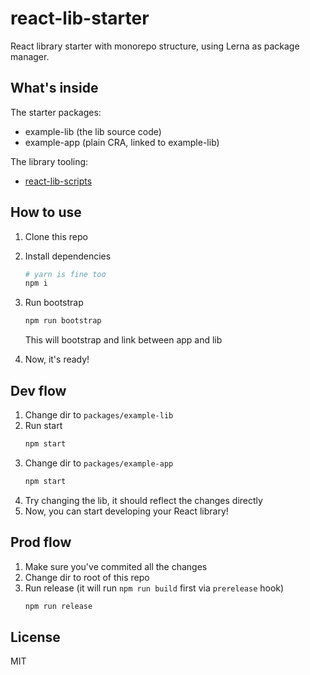 # react-lib-starter

React library starter with monorepo structure, using Lerna as package manager.

## What's inside
The starter packages:
- example-lib (the lib source code)
- example-app (plain CRA, linked to example-lib)

The library tooling:
- [react-lib-scripts](https://github.com/antonybudianto/react-lib-scripts)

## How to use
1. Clone this repo
2. Install dependencies
   ```sh
   # yarn is fine too
   npm i
   ```
3. Run bootstrap
   ```sh
   npm run bootstrap
   ```

   This will bootstrap and link between app and lib
4. Now, it's ready!

## Dev flow
1. Change dir to `packages/example-lib`
2. Run start
   ```sh
   npm start
   ```
3. Change dir to `packages/example-app`
   ```sh
   npm start
   ```
4. Try changing the lib, it should reflect the changes directly
5. Now, you can start developing your React library!

## Prod flow
1. Make sure you've commited all the changes
2. Change dir to root of this repo
3. Run release (it will run `npm run build` first via `prerelease` hook)
   ```sh
   npm run release
   ```

## License
MIT
